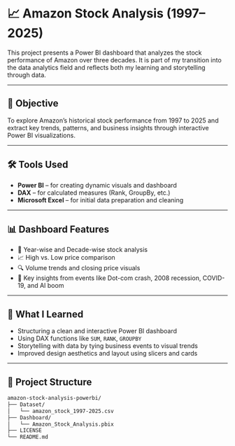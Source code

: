 # 📈 Amazon Stock Analysis (1997–2025)

This project presents a Power BI dashboard that analyzes the stock performance of Amazon over three decades. It is part of my transition into the data analytics field and reflects both my learning and storytelling through data.

---

## 🎯 Objective

To explore Amazon’s historical stock performance from 1997 to 2025 and extract key trends, patterns, and business insights through interactive Power BI visualizations.

---

## 🛠 Tools Used

- **Power BI** – for creating dynamic visuals and dashboard
- **DAX** – for calculated measures (Rank, GroupBy, etc.)
- **Microsoft Excel** – for initial data preparation and cleaning

---

## 📊 Dashboard Features

- 📆 Year-wise and Decade-wise stock analysis
- 📈 High vs. Low price comparison
- 🔍 Volume trends and closing price visuals
- 🧠 Key insights from events like Dot-com crash, 2008 recession, COVID-19, and AI boom

---

## 🧠 What I Learned

- Structuring a clean and interactive Power BI dashboard
- Using DAX functions like `SUM`, `RANK`, `GROUPBY`
- Storytelling with data by tying business events to visual trends
- Improved design aesthetics and layout using slicers and cards

---

## 📁 Project Structure

```bash
amazon-stock-analysis-powerbi/
├── Dataset/
│   └── amazon_stock_1997-2025.csv
├── Dashboard/
│   └── Amazon_Stock_Analysis.pbix
├── LICENSE
└── README.md

